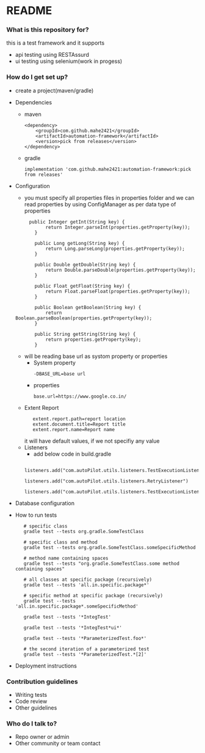 # README #


### What is this repository for? ###

this is a test framework and it supports 
* api testing using RESTAssurd
* ui testing using selenium(work in progess)


### How do I get set up? ###

* create a project(maven/gradle)
* Dependencies
    * maven
        ```
      <dependency>
            <groupId>com.github.mahe2421</groupId>
            <artifactId>automation-framework</artifactId>
            <version>pick from releases</version>
        </dependency>
   * gradle
     ```
     implementation 'com.github.mahe2421:automation-framework:pick from releases'

* Configuration
    * you must specify all properties files in properties folder and we can read properties by using ConfigManager as per data type of properties 
    ```   
         public Integer getInt(String key) {
               return Integer.parseInt(properties.getProperty(key));
           }
       
           public Long getLong(String key) {
               return Long.parseLong(properties.getProperty(key));
           }
       
           public Double getDouble(String key) {
               return Double.parseDouble(properties.getProperty(key));
           }
       
           public Float getFloat(String key) {
               return Float.parseFloat(properties.getProperty(key));
           }
       
           public Boolean getBoolean(String key) {
               return Boolean.parseBoolean(properties.getProperty(key));
           }
       
           public String getString(String key) {
               return properties.getProperty(key);
           }
  ``` 
  * will be reading base url as systom property or properties
    * System property 
        ```
      -DBASE_URL=base url
      ```
    *   properties
        ```
        base.url=https://www.google.co.in/
        ```
   * Extent Report      
        ```
           extent.report.path=report location
           extent.document.title=Report title
           extent.report.name=Report name
        ```
        it will have default values, if we not specifiy any value
   * Listeners
        * add below code in build.gradle
        ```
            listeners.add("com.autoPilot.utils.listeners.TestExecutionListeners")
            listeners.add("com.autoPilot.utils.listeners.RetryListener")
            listeners.add("com.autoPilot.utils.listeners.TestExecutionListeners")
        ```
       
* Database configuration
* How to run tests
    ```
       # specific class
       gradle test --tests org.gradle.SomeTestClass
       
       # specific class and method
       gradle test --tests org.gradle.SomeTestClass.someSpecificMethod
       
       # method name containing spaces
       gradle test --tests "org.gradle.SomeTestClass.some method containing spaces"
       
       # all classes at specific package (recursively)
       gradle test --tests 'all.in.specific.package*'
       
       # specific method at specific package (recursively)
       gradle test --tests 'all.in.specific.package*.someSpecificMethod'
       
       gradle test --tests '*IntegTest'
       
       gradle test --tests '*IntegTest*ui*'
       
       gradle test --tests '*ParameterizedTest.foo*'
       
       # the second iteration of a parameterized test
       gradle test --tests '*ParameterizedTest.*[2]'
   ```
            
* Deployment instructions

### Contribution guidelines ###

* Writing tests
* Code review
* Other guidelines

### Who do I talk to? ###

* Repo owner or admin
* Other community or team contact
  
